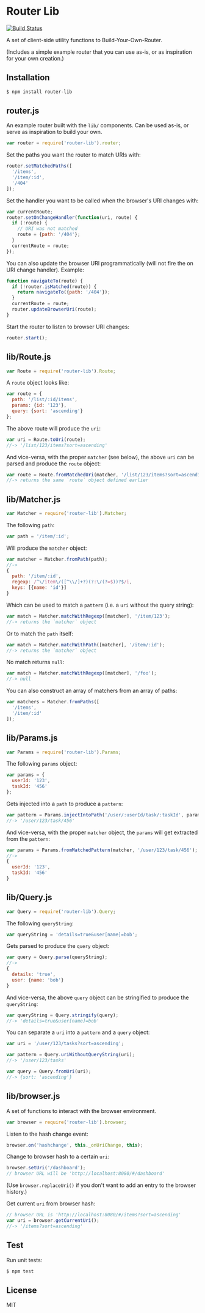 # Router Lib

[![Build Status](https://travis-ci.org/nicolashery/router-lib.svg?branch=master)](https://travis-ci.org/nicolashery/router-lib)

A set of client-side utility functions to Build-Your-Own-Router.

(Includes a simple example router that you can use as-is, or as inspiration for your own creation.)

## Installation

```bash
$ npm install router-lib
```

## router.js

An example router built with the `lib/` components. Can be used as-is, or serve as inspiration to build your own.

```javascript
var router = require('router-lib').router;
```

Set the paths you want the router to match URIs with:

```javascript
router.setMatchedPaths([
  '/items',
  '/item/:id',
  '/404'
]);
```

Set the handler you want to be called when the browser's URI changes with:

```javascript
var currentRoute;
router.setOnChangeHandler(function(uri, route) {
  if (!route) {
    // URI was not matched
    route = {path: '/404'};
  }
  currentRoute = route;
});
```

You can also update the browser URI programmatically (will not fire the on URI change handler). Example:

```javascript
function navigateTo(route) {
  if (!router.isMatched(route)) {
    return navigateTo({path: '/404'});
  }
  currentRoute = route;
  router.updateBrowserUri(route);
}
```

Start the router to listen to browser URI changes:

```javascript
router.start();
```

## lib/Route.js

```javascript
var Route = require('router-lib').Route;
```

A `route` object looks like:

```javascript
var route = {
  path: '/list/:id/items',
  params: {id: '123'},
  query: {sort: 'ascending'}
};
```

The above route will produce the `uri`:

```javascript
var uri = Route.toUri(route);
//-> '/list/123/items?sort=ascending'
```

And vice-versa, with the proper `matcher` (see below), the above `uri` can be parsed
and produce the `route` object:

```javascript
var route = Route.fromMatchedUri(matcher, '/list/123/items?sort=ascending');
//-> returns the same `route` object defined earlier
```

## lib/Matcher.js

```javascript
var Matcher = require('router-lib').Matcher;
```

The following `path`:

```javascript
var path = '/item/:id';
```

Will produce the `matcher` object:

```javascript
var matcher = Matcher.fromPath(path);
//->
{
  path: '/item/:id',
  regexp: /^\/item\/([^\\/]+?)(?:\/(?=$))?$/i,
  keys: [{name: 'id'}]
}
```

Which can be used to match a `pattern` (i.e. a `uri` without the query string):

```javascript
var match = Matcher.matchWithRegexp([matcher], '/item/123');
//-> returns the `matcher` object
```

Or to match the `path` itself:

```javascript
var match = Matcher.matchWithPath([matcher], '/item/:id');
//-> returns the `matcher` object
```

No match returns `null`:

```javascript
var match = Matcher.matchWithRegexp([matcher], '/foo');
//-> null
```

You can also construct an array of matchers from an array of paths:

```javascript
var matchers = Matcher.fromPaths([
  '/items',
  '/item/:id'
]);
```

## lib/Params.js

```javascript
var Params = require('router-lib').Params;
```

The following `params` object:

```javascript
var params = {
  userId: '123',
  taskId: '456'
};
```

Gets injected into a `path` to produce a `pattern`:

```javascript
var pattern = Params.injectIntoPath('/user/:userId/task/:taskId', params);
//-> '/user/123/task/456'
```

And vice-versa, with the proper `matcher` object, the `params` will get extracted from the `pattern`:

```javascript
var params = Params.fromMatchedPattern(matcher, '/user/123/task/456');
//->
{
  userId: '123',
  taskId: '456'
}
```

## lib/Query.js

```javascript
var Query = require('router-lib').Query;
```

The following `queryString`:

```javascript
var queryString = 'details=true&user[name]=bob';
```

Gets parsed to produce the `query` object:

```javascript
var query = Query.parse(queryString);
//->
{
  details: 'true',
  user: {name: 'bob'}
}
```

And vice-versa, the above `query` object can be stringified to produce the `queryString`:

```javascript
var queryString = Query.stringify(query);
//-> 'details=true&user[name]=bob'
```

You can separate a `uri` into a `pattern` and a `query` object:

```javascript
var uri = '/user/123/tasks?sort=ascending';

var pattern = Query.uriWithoutQueryString(uri);
//-> '/user/123/tasks'

var query = Query.fromUri(uri);
//-> {sort: 'ascending'}
```

## lib/browser.js

A set of functions to interact with the browser environment.

```javascript
var browser = require('router-lib').browser;
```

Listen to the hash change event:

```javascript
browser.on('hashchange', this._onUriChange, this);
```

Change to browser hash to a certain `uri`:

```javascript
browser.setUri('/dashboard');
// browser URL will be 'http://localhost:8080/#/dashboard'
```

(Use `browser.replaceUri()` if you don't want to add an entry to the browser history.)

Get current `uri` from browser hash:

```javascript
// browser URL is 'http://localhost:8080/#/items?sort=ascending'
var uri = browser.getCurrentUri();
//-> '/items?sort=ascending'
```

## Test

Run unit tests:

```bash
$ npm test
```

## License

MIT
